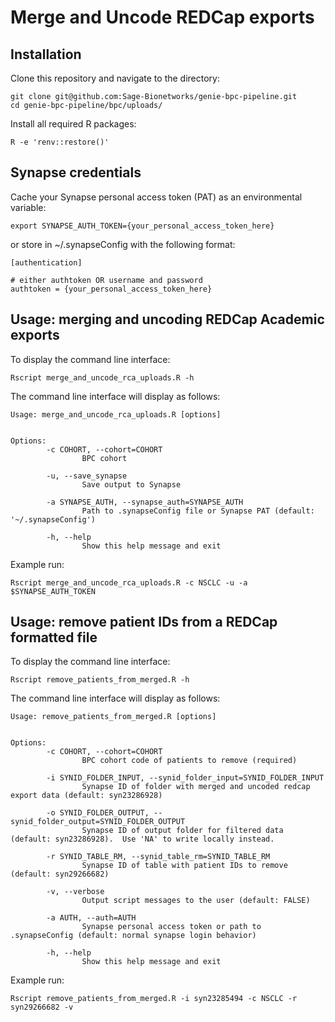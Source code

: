 # Merge and Uncode REDCap exports



## Installation

Clone this repository and navigate to the directory:
```
git clone git@github.com:Sage-Bionetworks/genie-bpc-pipeline.git
cd genie-bpc-pipeline/bpc/uploads/
```

Install all required R packages:
```
R -e 'renv::restore()'
```

## Synapse credentials

Cache your Synapse personal access token (PAT) as an environmental variable:
```
export SYNAPSE_AUTH_TOKEN={your_personal_access_token_here}
```

or store in ~/.synapseConfig with the following format:
```
[authentication]

# either authtoken OR username and password
authtoken = {your_personal_access_token_here}
```

## Usage: merging and uncoding REDCap Academic exports

To display the command line interface:
```
Rscript merge_and_uncode_rca_uploads.R -h
```

The command line interface will display as follows:
```
Usage: merge_and_uncode_rca_uploads.R [options]


Options:
        -c COHORT, --cohort=COHORT
                BPC cohort

        -u, --save_synapse
                Save output to Synapse

        -a SYNAPSE_AUTH, --synapse_auth=SYNAPSE_AUTH
                Path to .synapseConfig file or Synapse PAT (default: '~/.synapseConfig')

        -h, --help
                Show this help message and exit
```

Example run: 
```
Rscript merge_and_uncode_rca_uploads.R -c NSCLC -u -a $SYNAPSE_AUTH_TOKEN
```

## Usage: remove patient IDs from a REDCap formatted file

To display the command line interface:
```
Rscript remove_patients_from_merged.R -h
```

The command line interface will display as follows:
```
Usage: remove_patients_from_merged.R [options]


Options:
        -c COHORT, --cohort=COHORT
                BPC cohort code of patients to remove (required)

        -i SYNID_FOLDER_INPUT, --synid_folder_input=SYNID_FOLDER_INPUT
                Synapse ID of folder with merged and uncoded redcap export data (default: syn23286928)

        -o SYNID_FOLDER_OUTPUT, --synid_folder_output=SYNID_FOLDER_OUTPUT
                Synapse ID of output folder for filtered data (default: syn23286928).  Use 'NA' to write locally instead.

        -r SYNID_TABLE_RM, --synid_table_rm=SYNID_TABLE_RM
                Synapse ID of table with patient IDs to remove (default: syn29266682)

        -v, --verbose
                Output script messages to the user (default: FALSE)

        -a AUTH, --auth=AUTH
                Synapse personal access token or path to .synapseConfig (default: normal synapse login behavior)

        -h, --help
                Show this help message and exit
```

Example run: 
```
Rscript remove_patients_from_merged.R -i syn23285494 -c NSCLC -r syn29266682 -v
```
